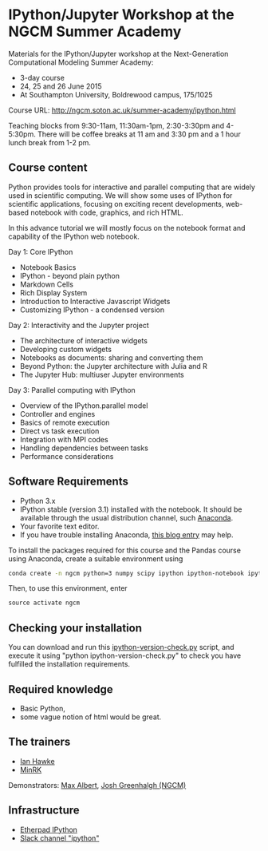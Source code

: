 # IPython/Jupyter Workshop at the NGCM Summer Academy

Materials for the IPython/Jupyter workshop at the Next-Generation Computational
Modeling Summer Academy:

-   3-day course
-   24, 25 and 26 June 2015
-   At Southampton University, Boldrewood campus, 175/1025

Course URL: http://ngcm.soton.ac.uk/summer-academy/ipython.html

Teaching blocks from 9:30-11am, 11:30am-1pm, 2:30-3:30pm and 4-5:30pm. There
will be coffee breaks at 11 am and 3:30 pm and a 1 hour lunch break from 1-2
pm.

## Course content

Python provides tools for interactive and parallel computing that are
widely used in scientific computing. We will show some uses of IPython
for scientific applications, focusing on exciting recent developments,
web-based notebook with code, graphics, and rich HTML.

In this advance tutorial we will mostly focus on the notebook format and
capability of the IPython web notebook.

Day 1: Core IPython

-   Notebook Basics
-   IPython - beyond plain python
-   Markdown Cells
-   Rich Display System
-   Introduction to Interactive Javascript Widgets
-   Customizing IPython - a condensed version

Day 2: Interactivity and the Jupyter project

-   The architecture of interactive widgets
-   Developing custom widgets
-   Notebooks as documents: sharing and converting them
-   Beyond Python: the Jupyter architecture with Julia and R
-   The Jupyter Hub: multiuser Jupyter environments

Day 3: Parallel computing with IPython

-   Overview of the IPython.parallel model
-   Controller and engines
-   Basics of remote execution
-   Direct vs task execution
-   Integration with MPI codes
-   Handling dependencies between tasks
-   Performance considerations


## Software Requirements

-   Python 3.x
-   IPython stable (version 3.1) installed with the notebook. It should
    be available through the usual distribution channel, such
    [Anaconda](http://continuum.io/downloads).
-   Your favorite text editor.
-   If you have trouble installing Anaconda, [this blog
    entry](http://www.southampton.ac.uk/~fangohr/blog/installation-of-python-spyder-numpy-sympy-scipy-pytest-matplotlib-via-anaconda.html)
    may help.

To install the packages required for this course and the Pandas course
using Anaconda, create a suitable environment using

```bash
conda create -n ngcm python=3 numpy scipy ipython ipython-notebook ipython-qtconsole pandas matplotlib pyzmq tornado requests scikit-image sympy
```

Then, to use this environment, enter

```python
source activate ngcm
```

## Checking your installation

You can download and run this
[ipython-version-check.py](http://www.southampton.ac.uk/~fangohr/teaching/summeracademy/2015/ipython-version-check.py)
script, and execute it using "python ipython-version-check.py" to check
you have fulfilled the installation requirements.


## Required knowledge

-   Basic Python,
-   some vague notion of html would be great.


## The trainers

-   [Ian Hawke](http://cmg.soton.ac.uk/people/ih3/)
-   [MinRK](http://github.com/minrk)

Demonstrators: [Max Albert](http://cmg.soton.ac.uk/people/mha2e09/),
[Josh Greenhalgh (NGCM)](http://cmg.soton.ac.uk/people/jdg1g14/)


## Infrastructure

-   [Etherpad IPython](https://etherpad.mozilla.org/YWve9erzYX)
-   [Slack channel "ipython"](https://ngcmsummeracademy2015.slack.com/messages/ipython/)
